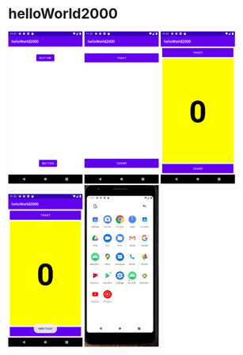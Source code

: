 # helloWorld2000

<img src = "Screenshot/Task2.png" width =150>
<img src = "Screenshot/Task3.png" width =150>
<img src = "Screenshot/Task4.png" width =150>
<img src = "Screenshot/Task6.png" width =150>
<img src = "Screenshot/helloToastgif.gif" width =150>

